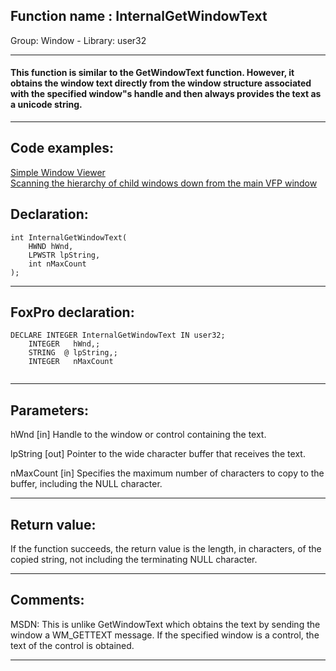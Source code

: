 
## Function name : InternalGetWindowText
Group: Window - Library: user32    
***  


#### This function is similar to the GetWindowText function. However, it obtains the window text directly from the window structure associated with the specified window"s handle and then always provides the text as a unicode string. 
***  


## Code examples:
[Simple Window Viewer](../../samples/sample_057.md)  
[Scanning the hierarchy of child windows down from the main VFP window](../../samples/sample_261.md)  

## Declaration:
```foxpro  
int InternalGetWindowText(
	HWND hWnd,
	LPWSTR lpString,
	int nMaxCount
);  
```  
***  


## FoxPro declaration:
```foxpro  
DECLARE INTEGER InternalGetWindowText IN user32;
	INTEGER   hWnd,;
	STRING  @ lpString,;
	INTEGER   nMaxCount
  
```  
***  


## Parameters:
hWnd
[in] Handle to the window or control containing the text. 

lpString
[out] Pointer to the wide character buffer that receives the text. 

nMaxCount
[in] Specifies the maximum number of characters to copy to the buffer, including the NULL character.
  
***  


## Return value:
If the function succeeds, the return value is the length, in characters, of the copied string, not including the terminating NULL character.  
***  


## Comments:
MSDN: This is unlike GetWindowText which obtains the text by sending the window a WM_GETTEXT message. If the specified window is a control, the text of the control is obtained.   
  
***  

